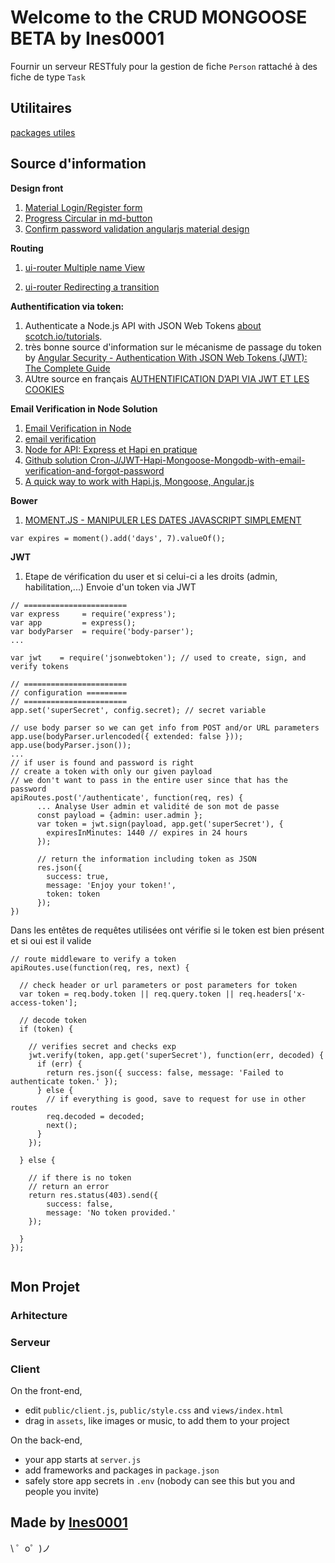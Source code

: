 # Welcome to the CRUD MONGOOSE BETA by Ines0001


Fournir un serveur RESTfuly pour la gestion de fiche `Person` rattaché à des fiche de type `Task`

## Utilitaires

[packages utiles](https://delicious-insights.com/fr/articles/libs-node-js/)

## Source d'information

**Design front**
1. [Material Login/Register form](https://www.supinfo.com/articles/single/184-decouverte-angular-material)
1. [Progress Circular in md-button](https://codepen.io/1kohei1/pen/XbwMLQ?editors=1010)
1. [Confirm password validation angularjs material design
](https://stackoverflow.com/questions/45102658/confirm-password-validation-angularjs-material-design)

**Routing**
1. [ui-router Multiple name View](https://github.com/angular-ui/ui-router/wiki/Multiple-Named-Views)

1. [ui-router Redirecting a transition](https://ui-router.github.io/guide/transitionhooks)


**Authentification via token:**
1. Authenticate a Node.js API with JSON Web Tokens [about scotch.io/tutorials](https://scotch.io/tutorials/authenticate-a-node-js-api-with-json-web-tokens).
2. très bonne source d'information sur le mécanisme de passage du token by [Angular Security - Authentication With JSON Web Tokens (JWT): The Complete Guide](https://blog.angular-university.io/angular-jwt-authentication/)
3. AUtre source en français [AUTHENTIFICATION D’API VIA JWT ET LES COOKIES](http://website.simplx.fr/blog/2016/09/27/authentification-api-via-jwt-et-cookies/)

**Email Verification in Node Solution**
1. [Email Verification in Node](https://codemoto.io/coding/nodejs/email-verification-node-express-mongodb)
1. [email verification](https://github.com/whitef0x0/node-email-verification)
1. [Node for API: Express et Hapi en pratique](https://blog.octo.com/node-for-api-express-and-hapi-en-pratique/)
1. [Github solution Cron-J/JWT-Hapi-Mongoose-Mongodb-with-email-verification-and-forgot-password](https://github.com/Cron-J/JWT-Hapi-Mongoose-Mongodb-with-email-verification-and-forgot-password)
1. [A quick way to work with Hapi.js, Mongoose, Angular.js](https://www.cronj.com/blog/hapi-mongoose/)

**Bower**
1. [MOMENT.JS - MANIPULER LES DATES JAVASCRIPT SIMPLEMENT](https://momentjs.com/)
```
var expires = moment().add('days', 7).valueOf();
```

**JWT**
1. Etape de vérification du user et si celui-ci a les droits (admin, habilitation,...)
Envoie d'un token via JWT
```
// =======================
var express     = require('express');
var app         = express();
var bodyParser  = require('body-parser');
...

var jwt    = require('jsonwebtoken'); // used to create, sign, and verify tokens

// =======================
// configuration =========
// =======================
app.set('superSecret', config.secret); // secret variable

// use body parser so we can get info from POST and/or URL parameters
app.use(bodyParser.urlencoded({ extended: false }));
app.use(bodyParser.json());
...
// if user is found and password is right
// create a token with only our given payload
// we don't want to pass in the entire user since that has the password
apiRoutes.post('/authenticate', function(req, res) {
      ... Analyse User admin et validité de son mot de passe
      const payload = {admin: user.admin };
      var token = jwt.sign(payload, app.get('superSecret'), {
        expiresInMinutes: 1440 // expires in 24 hours
      });

      // return the information including token as JSON
      res.json({
        success: true,
        message: 'Enjoy your token!',
        token: token
      });
})  
```
Dans les entêtes de requêtes utilisées ont vérifie si le token est bien présent
et si oui est il valide
```
// route middleware to verify a token
apiRoutes.use(function(req, res, next) {

  // check header or url parameters or post parameters for token
  var token = req.body.token || req.query.token || req.headers['x-access-token'];

  // decode token
  if (token) {

    // verifies secret and checks exp
    jwt.verify(token, app.get('superSecret'), function(err, decoded) {      
      if (err) {
        return res.json({ success: false, message: 'Failed to authenticate token.' });    
      } else {
        // if everything is good, save to request for use in other routes
        req.decoded = decoded;    
        next();
      }
    });

  } else {

    // if there is no token
    // return an error
    return res.status(403).send({ 
        success: false, 
        message: 'No token provided.' 
    });

  }
});


```

## Mon Projet

### Arhitecture

### Serveur

### Client

On the front-end,
- edit `public/client.js`, `public/style.css` and `views/index.html`
- drag in `assets`, like images or music, to add them to your project

On the back-end,
- your app starts at `server.js`
- add frameworks and packages in `package.json`
- safely store app secrets in `.env` (nobody can see this but you and people you invite)


Made by [Ines0001](https://github.com/Ines0001-TUTO-MEANS/crud_mongoose)
-------------------

\ ゜o゜)ノ
